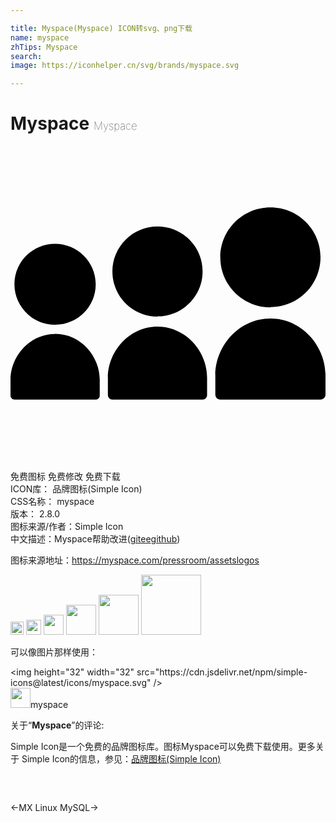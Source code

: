 ```yaml
---

title: Myspace(Myspace) ICON转svg、png下载
name: myspace
zhTips: Myspace
search: 
image: https://iconhelper.cn/svg/brands/myspace.svg

---
```


# Myspace  <small style="font-size: 60%;font-weight: 100">Myspace</small>

<div id="svg" class="svg-wrap">
<svg role="img" viewBox="0 0 24 24" xmlns="http://www.w3.org/2000/svg"><title>Myspace icon</title><path d="M19.803 12.274c2.108 0 3.818-1.703 3.818-3.804s-1.71-3.795-3.818-3.795c-2.109 0-3.818 1.71-3.818 3.81 0 2.101 1.709 3.811 3.818 3.811v-.022zm-8.603.705c1.897 0 3.436-1.533 3.436-3.424S13.098 6.13 11.2 6.13 7.764 7.676 7.764 9.566C7.764 11.457 9.299 13 11.2 13v-.021zm-7.8.635c1.71 0 3.093-1.38 3.093-3.081 0-1.704-1.395-3.084-3.105-3.084C1.681 7.449.3 8.829.3 10.539c0 1.7 1.387 3.078 3.095 3.078l.005-.003zm0 .705c-1.96 0-3.4 1.717-3.4 3.495v1.196c0 .17.138.31.31.31h6.18c.171 0 .309-.14.309-.31v-1.196c0-1.779-1.437-3.5-3.398-3.5l-.001.005zm7.8-.56c-2.179 0-3.78 1.915-3.78 3.891v1.331c0 .188.156.344.345.344h6.871c.188 0 .342-.155.342-.344V17.65c0-1.976-1.598-3.891-3.778-3.891zm8.603-.617c-2.422 0-4.197 2.126-4.197 4.323v1.477c0 .21.172.381.382.381h7.63c.21 0 .383-.171.383-.381v-1.477c-.001-2.197-1.776-4.323-4.198-4.323z"/></svg>
</div>
<detail full-name='myspace'></detail>

<div class="detail-page">
<p>
<span><span class="badge-success badge">免费图标</span> <span class="badge-success badge">免费修改</span>  <span class="badge-success badge">免费下载</span> </span>
<br/>
<span>
ICON库：
<span class="badge-secondary badge">品牌图标(Simple Icon)</span> 
</span>
<br/>
<span>
CSS名称：
<span class="badge-secondary badge">myspace</span> 
</span>

<br/>
<span>
版本：
<span class="badge-secondary badge">2.8.0</span> 
</span>
<br/>
<span>图标来源/作者：<span class="badge-light badge">Simple Icon</span></span> 
<br/>
<span class="zh-detail">中文描述：<span class="badge-primary badge">Myspace</span><span class="help-link"><span>帮助改进</span>(<a href="https://gitee.com/liuwave/icon-helper/edit/master/json/brands/myspace.json" target="_blank" rel="noopener noreferrer">gitee</a><a href="https://github.com/liuwave/icon-helper/edit/master/json/brands/myspace.json" target="_blank" rel="noopener noreferrer">github</a></span>)</span><br/>
</p>
</div><div class="description description alert alert-light"><p>图标来源地址：<a href="https://myspace.com/pressroom/assetslogos" target="_blank" rel="noopener noreferrer">https://myspace.com/pressroom/assetslogos</a></p></div>
<div class="alert alert-dark">
<img height="21" width="21" src="https://cdn.jsdelivr.net/npm/simple-icons@latest/icons/myspace.svg" />
<img height="24" width="24" src="https://cdn.jsdelivr.net/npm/simple-icons@latest/icons/myspace.svg" />
<img height="32" width="32" src="https://cdn.jsdelivr.net/npm/simple-icons@latest/icons/myspace.svg" />
<img height="48" width="48" src="https://cdn.jsdelivr.net/npm/simple-icons@latest/icons/myspace.svg" />
<img height="64" width="64" src="https://cdn.jsdelivr.net/npm/simple-icons@latest/icons/myspace.svg" />
<img height="96" width="96" src="https://cdn.jsdelivr.net/npm/simple-icons@latest/icons/myspace.svg" />

</div>
<div>
  <p>可以像图片那样使用：    
  </p>
  <div class="alert alert-primary" style="font-size: 14px">
    &lt;img height="32" width="32" src="https://cdn.jsdelivr.net/npm/simple-icons@latest/icons/myspace.svg" /&gt;
    <copy-btn content='<img height="32" width="32" src="https://cdn.jsdelivr.net/npm/simple-icons@latest/icons/myspace.svg" />'></copy-btn>
  </div>
  <div class="alert alert-secondary">
    <img height="32" width="32" src="https://cdn.jsdelivr.net/npm/simple-icons@latest/icons/myspace.svg" />myspace
    <copy-btn content="myspace" btn-title="复制图标名称"></copy-btn>
  </div>
</div>
<div class="icon-detail__container">
<p>关于“<b>Myspace</b>”的评论:</p>
</div>
<Vssue title="关于“Myspace”的评论" />
<div><p>Simple Icon是一个免费的品牌图标库。图标Myspace可以免费下载使用。更多关于  Simple Icon的信息，参见：<a target="_blank" href="https://iconhelper.cn/brands.html">品牌图标(Simple Icon)</a>
</p></div>


<div style="padding:2rem 0 " class="page-nav"><p class="inner"><span class="prev">←<router-link to="/icon/mx-linux.html">MX Linux</router-link></span> <span class="next"><router-link to="/icon/mysql.html">MySQL</router-link>→</span></p></div>
